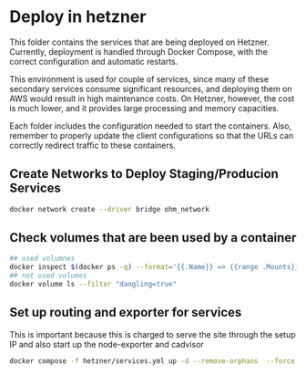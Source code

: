 # Deploy in hetzner

This folder contains the services that are being deployed on Hetzner. Currently, deployment is handled through Docker Compose, with the correct configuration and automatic restarts.

This environment is used for couple of services, since many of these secondary services consume significant resources, and deploying them on AWS would result in high maintenance costs. On Hetzner, however, the cost is much lower, and it provides large processing and memory capacities.

Each folder includes the configuration needed to start the containers. Also, remember to properly update the client configurations so that the URLs can correctly redirect traffic to these containers.

## Create Networks to Deploy Staging/Producion Services

```sh
docker network create --driver bridge ohm_network
```

## Check volumes that are been used by a container 

```sh
## used volumnes
docker inspect $(docker ps -q) --format='{{.Name}} => {{range .Mounts}}{{.Name}} {{end}}'
## not used volumes
docker volume ls --filter "dangling=true"
```


## Set up routing and exporter for services

This is important because this is charged to serve the site through the setup IP and also start up the node-exporter and cadvisor


```sh
docker compose -f hetzner/services.yml up -d --remove-orphans  --force-recreate
```

